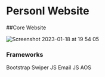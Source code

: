 # Personl Website
##Core Website




![Screenshot 2023-01-18 at 19 54 05](https://user-images.githubusercontent.com/112988428/213332121-676aff8e-ebb7-47de-a45c-1913bf87fbc6.jpg)


### Frameworks
Bootstrap
Swiper JS
Email JS
AOS
